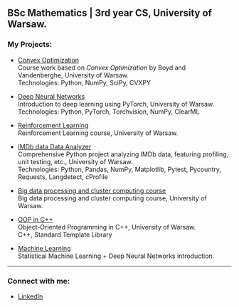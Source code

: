 ##  BSc Mathematics | 3rd year CS, University of Warsaw.

### My Projects:

- [Convex Optimization](https://github.com/dg7s/ConvexOptimization)  
  Course work based on *Convex Optimization* by Boyd and Vandenberghe, University of Warsaw.  
  Technologies: Python, NumPy, SciPy, CVXPY

- [Deep Neural Networks](https://github.com/dg7s/DeepNeuralNetworks)  
  Introduction to deep learning using PyTorch, University of Warsaw.  
  Technologies: Python, PyTorch, Torchvision, NumPy, ClearML

- [Reinforcement Learning](https://github.com/dg7s/ReinforcementLearning)  
  Reinforcement Learning course, University of Warsaw.
  
- [IMDb data Data Analyzer](https://gitlab.mimuw.edu.pl/dg448617/tools-supporting-data-analysis-in-python/-/tree/master/final_project)  
  Comprehensive Python project analyzing IMDb data, featuring profiling, unit testing, etc., University of Warsaw.  
  Technologies: Python, Pandas, NumPy, Matplotlib, Pytest, Pycountry, Requests, Langdetect, cProfile

- [Big data processing and cluster computing course](https://github.com/dg7s/BigDataProcessingClusterProgramming)  
  Big data processing and cluster computing course, University of Warsaw.
  
- [OOP in C++](https://github.com/dg7s/object-oriented-programming-cpp)  
  Object-Oriented Programming in C++, University of Warsaw.  
  C++, Standard Template Library

- [Machine Learning](https://github.com/dg7s/Machine-Learning)  
  Statistical Machine Learning + Deep Neural Networks introduction.
  
---

### Connect with me:

- [LinkedIn](https://www.linkedin.com/in/dominik-gawe%C5%82/)
